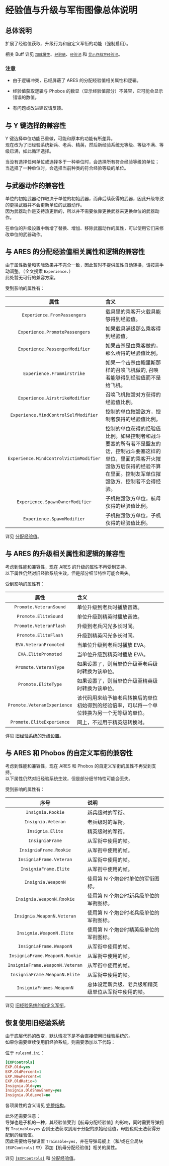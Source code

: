 # 经验值与升级与军衔图像总体说明

## 总体说明

扩展了经验值获取、升级行为和自定义军衔的功能（强制启用）。

相关 Buff 详见 [`加成属性`](/Buff/1.Buff效果-1-杂项.md#加成属性-主动)、[`经验值`](/Buff/1.Buff效果-1-杂项.md#经验值-主动)、[`经验池`](/Buff/1.Buff效果-1-杂项.md#经验池-主动) 和 [`显示作战方经验池`](/Buff/1.Buff效果-7-数值显示.md#显示作战方经验池-主动)。

### 注意

* 由于逻辑冲突，已经屏蔽了 ARES 的分配经验值相关属性和逻辑。

* 经验值获取逻辑与 Phobos 的数显（显示经验值部分）不兼容，它可能会显示错误的数值。

* 有问题或改进建议请反馈。



## 与 Y 键选择的兼容性

Y 键选择单位功能已重做，可能和原本的功能有所差异。  
现在改为了旧经验系统新兵、老兵、精英，然后新经验系统无等级、等级不满、等级已满，如此循环选择。

当没有选择任何单位或选择多于一种单位时，会选择所有符合经验等级的单位；  
当选择了一种单位时，会选择当前种类的符合经验等级的单位。



## 与武器动作的兼容性

单位的初始武器动作取决于单位的初始武器，而非后续获得的武器，因此升级导致的更换武器并不会更新单位的武器动作。  
因为武器动作是支持热更新的，所以并不需要依靠更换武器来更换单位的武器动作。

在单位的升级设置中新增了替换、增加、移除武器动作的属性，可以使用它们来修改单位的武器动作。



## 与 ARES 的分配经验值相关属性和逻辑的兼容性

由于属性数量和实际效果并不完全一致，因此暂时不提供属性自动转换，请按需手动调整。（全文搜索 `Experience.`）  
此处暂无可行的兼容方案。

受到影响的属性有：

|属性|含义|
|:-:|:-|
|`Experience.FromPassengers`|载具里的乘客开火载具能够得到经验值。|
|`Experience.PromotePassengers`|如果载具满级那么乘客得到经验值。|
|`Experience.PassengerModifier`|如果击杀是由乘客做的，那么所得的经验值比例。|
|`Experience.FromAirstrike`|如果一个击杀由鲍里斯那样的召唤飞机做的, 召唤者能够得到经验值而不是给飞机。|
|`Experience.AirstrikeModifier`|召唤飞机摧毁对方获得的经验值比例。|
|`Experience.MindControlSelfModifier`|控制的单位摧毁敌方，控制者获得的经验值比例。|
|`Experience.MindControlVictimModifier`|控制的单位获得的经验值比例。如果控制者和战斗要塞的所有者不是盟友的话，控制战斗要塞这样的单位，里面的乘客开火摧毁敌方后获得的经验不算在里面。控制友军单位摧毁敌方，控制者不会得经验。|
|`Experience.SpawnOwnerModifier`|子机摧毁敌方单位，航母获得的经验值比例。|
|`Experience.SpawnModifier`|子机摧毁敌方单位，子机获得的经验值比例。|

详见 [分配经验值](/经验值与升级与军衔图像/属性-单位.md#分配经验值)。



## 与 ARES 的升级相关属性和逻辑的兼容性

考虑到性能和兼容性，现在 ARES 的升级的属性不再受到支持。  
以下属性仍然对旧经验系统生效，但是部分细节特性可能会丢失。

受到影响的属性有：

|属性|含义|
|:-:|:-|
|`Promote.VeteranSound`|单位升级到老兵时播放音效。|
|`Promote.EliteSound`|单位升级到精英时播放音效。|
|`Promote.VeteranFlash`|升级到老兵闪光多长时间。|
|`Promote.EliteFlash`|升级到精英闪光多长时间。|
|`EVA.VeteranPromoted`|当单位升级到老兵时播放 EVA。|
|`EVA.ElitePromoted`|当单位升级到精英时播放 EVA。|
|`Promote.VeteranType`|如果设置了，则当单位升级至老兵级时转换为该单位。|
|`Promote.EliteType`|如果设置了，则当单位升级至精英级时转换为该单位。|
|`Promote.VeteranExperience`|该代码用来给予被老兵转换后的单位初始得到的经验倍率，可以将一个单位转换为另一个无等级的单位。|
|`Promote.EliteExperience`|同上，不过用于精英级转换时。|

详见 [旧经验系统的升级设置](/经验值与升级与军衔图像/属性-单位.md#旧经验系统的升级设置)。



## 与 ARES 和 Phobos 的自定义军衔的兼容性

考虑到性能和兼容性，现在 ARES 和 Phobos 的自定义军衔的属性不再受到支持。  
以下属性仍然对旧经验系统生效，但是部分细节特性可能会丢失。

受到影响的属性有：

|序号|说明|
|:-:|:-|
|`Insignia.Rookie`|新兵级时的军衔。|
|`Insignia.Veteran`|老兵级时的军衔。|
|`Insignia.Elite`|精英级时的军衔。|
|`InsigniaFrame`|从军衔中使用的帧。|
|`InsigniaFrame.Rookie`|从军衔中使用的帧。|
|`InsigniaFrame.Veteran`|从军衔中使用的帧。|
|`InsigniaFrame.Elite`|从军衔中使用的帧。|
|`Insignia.WeaponN`|使用第 N 个炮台时单位的军衔图标。|
|`Insignia.WeaponN.Rookie`|使用第 N 个炮台时新兵级单位的军衔图标。|
|`Insignia.WeaponN.Veteran`|使用第 N 个炮台时老兵级单位的军衔图标。|
|`Insignia.WeaponN.Elite`|使用第 N 个炮台时精英级单位的军衔图标。|
|`InsigniaFrame.WeaponN`|从军衔中使用的帧。|
|`InsigniaFrame.WeaponN.Rookie`|从军衔中使用的帧。|
|`InsigniaFrame.WeaponN.Veteran`|从军衔中使用的帧。|
|`InsigniaFrame.WeaponN.Elite`|从军衔中使用的帧。|
|`InsigniaFrames.WeaponN`|总体设定新兵级、老兵级和精英级单位从军衔中使用的帧。|

详见 [旧经验系统的自定义军衔](/经验值与升级与军衔图像/属性-单位.md#旧经验系统的自定义军衔)。



## 恢复使用旧经验系统

由于底层代码的改变，默认情况下是不会直接使用旧经验系统的。  
如果你需要继续使用旧经验系统，则需要添加以下代码：

位于 `rulesmd.ini`：

```ini
[EXPControls]
EXP.Old=yes
EXP.OldPercent=1
EXP.NewPercent=0
EXP.OldRatio=3
Insignia.Old=yes
Insignia.OldShowEnemy=yes
Insignia.OldLevel=no
```

各项属性的含义请见 [完整结构](/经验值与升级与军衔图像/属性-全局.md#完整结构)。

此外还需要注意：  
导弹也是子机的一种，其经验值受到【航母分配经验值】的影响，同时需要导弹拥有 `Trainable=yes` 否则无法获取到用于分配的原始经验值，母舰也就无法获得分配到的经验值。  
因此需要给导弹设置 `Trainable=yes`，并在导弹母舰上（和/或在全局块 `[EXPControls]` 中）添加【航母分配经验值】相关的属性。

详见 [`[EXPControls]`](/经验值与升级与军衔图像/属性-全局.md#完整结构) 和 [分配经验值](/经验值与升级与军衔图像/属性-单位.md#分配经验值)。
